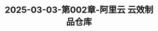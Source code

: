 ---
layout: post
title: 2025-03-03-第002章-阿里云 云效制品仓库
categories: [阿里云]
description: 
keywords: 阿里云 云效制品仓库.md
mermaid: false
sequence: false
flow: false
mathjax: false
mindmap: false
mindmap2: false
---